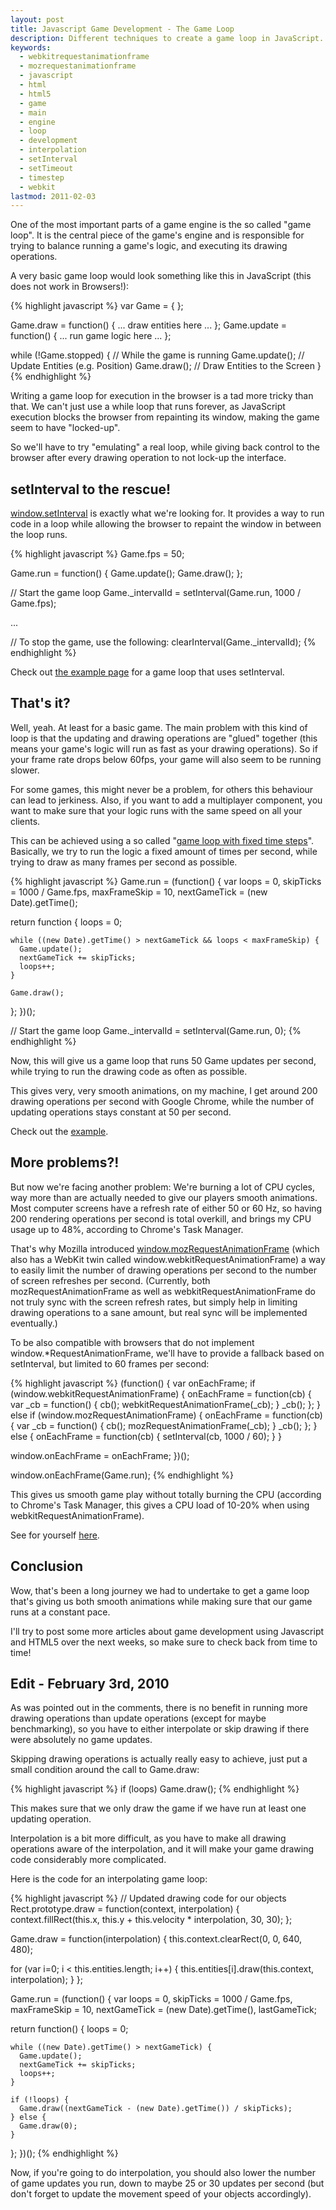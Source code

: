 ```yaml
---
layout: post
title: Javascript Game Development - The Game Loop
description: Different techniques to create a game loop in JavaScript.
keywords:
  - webkitrequestanimationframe
  - mozrequestanimationframe
  - javascript
  - html
  - html5
  - game
  - main
  - engine
  - loop
  - development
  - interpolation
  - setInterval
  - setTimeout
  - timestep
  - webkit
lastmod: 2011-02-03
---
```


One of the most important parts of a game engine is the so called "game loop". It
is the central piece of the game's engine and is responsible for trying to balance
running a game's logic, and executing its drawing operations.

A very basic game loop would look something like this in JavaScript
(this does not work in Browsers!):

{% highlight javascript %}
var Game = { };

Game.draw = function() { ... draw entities here ... };
Game.update = function() { ... run game logic here ... };

while (!Game.stopped) { // While the game is running
  Game.update();        // Update Entities (e.g. Position)
  Game.draw();          // Draw Entities to the Screen
}
{% endhighlight %}

Writing a game loop for execution in the browser is a tad more tricky than that.
We can't just use a while loop that runs forever, as JavaScript execution blocks
the browser from repainting its window, making the game seem to have "locked-up".

So we'll have to try "emulating" a real loop, while giving back control to the
browser after every drawing operation to not lock-up the interface.

## setInterval to the rescue!

[window.setInterval][mdc:setInterval] is exactly what we're looking for. It provides a way to run code
in a loop while allowing the browser to repaint the window in between the loop runs.

{% highlight javascript %}
Game.fps = 50;

Game.run = function() {
  Game.update();
  Game.draw();
};

// Start the game loop
Game._intervalId = setInterval(Game.run, 1000 / Game.fps);

...

// To stop the game, use the following:
clearInterval(Game._intervalId);
{% endhighlight %}

Check out [the example page][example:setInterval] for a game loop that uses setInterval.

## That's it?

Well, yeah. At least for a basic game. The main problem with this kind of
loop is that the updating and drawing operations are "glued" together (this
means your game's logic will run as fast as your drawing operations). So if your
frame rate drops below 60fps, your game will also seem to be running slower.

For some games, this might never be a problem, for others this behaviour can lead
to jerkiness. Also, if you want to add a multiplayer component, you want to make
sure that your logic runs with the same speed on all your clients.

This can be achieved using a so called
"[game loop with fixed time steps][flipcode:fixed_timestep]".
Basically, we try to run the logic a fixed amount of times per second, while
trying to draw as many frames per second as possible.

{% highlight javascript %}
Game.run = (function() {
  var loops = 0, skipTicks = 1000 / Game.fps,
      maxFrameSkip = 10,
      nextGameTick = (new Date).getTime();
  
  return function {
    loops = 0;
    
    while ((new Date).getTime() > nextGameTick && loops < maxFrameSkip) {
      Game.update();
      nextGameTick += skipTicks;
      loops++;
    }
    
    Game.draw();
  };
})();

// Start the game loop
Game._intervalId = setInterval(Game.run, 0);
{% endhighlight %}

Now, this will give us a game loop that runs 50 Game updates per second, while trying to run
the drawing code as often as possible.

This gives very, very smooth animations, on my machine, I get around 200 drawing
operations per second with Google Chrome, while the number of updating operations
stays constant at 50 per second.

Check out the [example][example:fixed_timestep_setInterval].

## More problems?!

But now we're facing another problem: We're burning a lot of CPU cycles, way more than are
actually needed to give our players smooth animations. Most computer screens have a refresh
rate of either 50 or 60 Hz, so having 200 rendering operations per second is total overkill,
and brings my CPU usage up to 48%, according to Chrome's Task Manager.

That's why Mozilla introduced [window.mozRequestAnimationFrame][mdc:mozRequestAnimationFrame]
(which also has a WebKit twin
called window.webkitRequestAnimationFrame) a way to easily limit the number of
drawing operations per second to the number of screen refreshes per second.
(Currently, both mozRequestAnimationFrame as well as webkitRequestAnimationFrame do not
truly sync with the screen refresh rates, but simply help in limiting drawing
operations to a sane amount, but real sync will be implemented eventually.)

To be also compatible with browsers that do not implement window.\*RequestAnimationFrame,
we'll have to provide a fallback based on setInterval, but limited to 60 frames per second:

{% highlight javascript %}
(function() {
  var onEachFrame;
  if (window.webkitRequestAnimationFrame) {
    onEachFrame = function(cb) {
      var _cb = function() { cb(); webkitRequestAnimationFrame(_cb); }
      _cb();
    };
  } else if (window.mozRequestAnimationFrame) {
    onEachFrame = function(cb) {
      var _cb = function() { cb(); mozRequestAnimationFrame(_cb); }
      _cb();
    };
  } else {
    onEachFrame = function(cb) {
      setInterval(cb, 1000 / 60);
    }
  }
  
  window.onEachFrame = onEachFrame;
})();

window.onEachFrame(Game.run);
{% endhighlight %}

This gives us smooth game play without totally burning the CPU (according to Chrome's
Task Manager, this gives a CPU load of 10-20% when using webkitRequestAnimationFrame).

See for yourself [here][example:fixed_timestep_optimal].

## Conclusion

Wow, that's been a long journey we had to undertake to get a game loop that's giving
us both smooth animations while making sure that our game runs at a constant pace.

I'll try to post some more articles about game development using Javascript and HTML5
over the next weeks, so make sure to check back from time to time!

## Edit - February 3rd, 2010

As was pointed out in the comments, there is no benefit in running more drawing
operations than update operations (except for maybe benchmarking), so you have
to either interpolate or skip drawing if there were absolutely no game updates.

Skipping drawing operations is actually really easy to achieve, just put a small
condition around the call to Game.draw:

{% highlight javascript %}
if (loops) Game.draw();
{% endhighlight %}

This makes sure that we only draw the game if we have run at least one updating operation.

Interpolation is a bit more difficult, as you have to make all drawing operations aware
of the interpolation, and it will make your game drawing code considerably more complicated.

Here is the code for an interpolating game loop:

{% highlight javascript %}
// Updated drawing code for our objects
Rect.prototype.draw = function(context, interpolation) {
  context.fillRect(this.x, this.y + this.velocity * interpolation, 30, 30);
};

Game.draw = function(interpolation) {
  this.context.clearRect(0, 0, 640, 480);

  for (var i=0; i < this.entities.length; i++) {
    this.entities[i].draw(this.context, interpolation);
  }
};

Game.run = (function() {
  var loops = 0, skipTicks = 1000 / Game.fps,
      maxFrameSkip = 10,
      nextGameTick = (new Date).getTime(),
      lastGameTick;

  return function() {
    loops = 0;

    while ((new Date).getTime() > nextGameTick) {
      Game.update();
      nextGameTick += skipTicks;
      loops++;
    }

    if (!loops) {
      Game.draw((nextGameTick - (new Date).getTime()) / skipTicks);
    } else {
      Game.draw(0);
    }
  };
})();
{% endhighlight %}

Now, if you're going to do interpolation, you should also lower the number
of game updates you run, down to maybe 25 or 30 updates per second (but don't
forget to update the movement speed of your objects accordingly).

[mdc:setInterval]: https://developer.mozilla.org/en/DOM/window.setInterval
[mdc:mozRequestAnimationFrame]: https://developer.mozilla.org/en/DOM/window.mozRequestAnimationFrame
[flipcode:fixed_timestep]: http://www.flipcode.com/archives/Main_Loop_with_Fixed_Time_Steps.shtml
[example:setInterval]: /examples/game_loop/setInterval.html
[example:fixed_timestep_setInterval]: /examples/game_loop/fixed_timestep_setInterval.html
[example:fixed_timestep_optimal]: /examples/game_loop/fixed_timestep_optimal.html